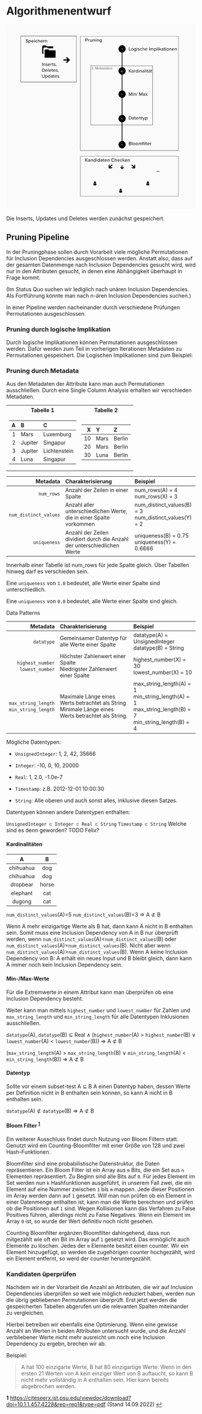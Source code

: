 # Algorithmenentwurf

![](imgs/Algorithmenentwurf.png)

Die Inserts, Updates und Deletes werden zunächst gespeichert.

## Pruning Pipeline

In der Pruningphase sollen durch Vorarbeit viele mögliche Permutationen für Inclusion Dependencies ausgeschlossen werden. Anstatt also, dass auf der gesamten Datenmenge nach Inclusion Dependencies gesucht wird, wird nur in den Attributen gesucht, in denen eine Abhängigkeit überhaupt in Frage kommt.

(Im Status Quo suchen wir lediglich nach unären Inclusion Dependencies. Als Fortführung könnte man nach n-ären Inclusion Dependencies suchen.)

In einer Pipeline werden nacheinander durch verschiedene Prüfungen Permutationen ausgeschlossen.

### Pruning durch logische Implikation

Durch logische Implikationen können Permutationen ausgeschlossen werden. Dafür werden zum Teil in vorherigen Iterationen Metadaten zu Permutationen gespeichert.
Die Logischen Implikationen sind zum Beispiel:

### Pruning durch Metadata

Aus den Metadaten der Attribute kann man auch Permutationen ausschließen. Durch eine Single Column Analysis erhalten wir verschieden Metadaten.

<table>
<tr><th>Tabelle 1  </th><th>Tabelle 2 </th></tr>
<tr><td>

|   A | B       | C            |
| --: | :------ | :----------- |
|   1 | Mars    | Luxemburg    |
|   2 | Jupiter | Singapur     |
|   3 | Jupiter | Lichtenstein |
|   4 | Luna    | Singapur     |

</td><td>

|   X | Y    | Z      |
| --: | :--- | :----- |
|  10 | Mars | Berlin |
|  20 | Mars | Berlin |
|  30 | Luna | Berlin |

</td></tr> </table>

|              Metadata | Charakterisierung                                                        | Beispiel                                                 |
| --------------------: | :----------------------------------------------------------------------- | :------------------------------------------------------- |
|            `num_rows` | Anzahl der Zeilen in einer Spalte                                        | num_rows(A) = 4<br>num_rows(X) = 3                       |
| `num_distinct_values` | Anzahl aller unterschiedlichen Werte, die in einer Spalte vorkommen      | num_distinct_values(B) = 3<br>num_distinct_values(Y) = 2 |
|          `uniqueness` | Anzahl der Zeilen dividiert durch die Anzahl der unterschiedlichen Werte | uniqueness(B) = 0.75<br>uniqueness(Y) = 0.6666           |

Innerhalb einer Tabelle ist num_rows für jede Spalte gleich. Über Tabellen hinweg darf es verschieden sein.

Eine `uniqueness` von `1.0` bedeutet, alle Werte einer Spalte sind unterschiedlich.

Eine `uniqueness` von `0.0` bedeutet, alle Werte einer Spalte sind gleich.

Data Patterns

|                                     Metadata | Charakterisierung                                                                                       | Beispiel                                                                                                         |
| -------------------------------------------: | :------------------------------------------------------------------------------------------------------ | :--------------------------------------------------------------------------------------------------------------- |
|                                   `datatype` | Gemeinsamer Datentyp für alle Werte einer Spalte                                                        | datatype(A) = UnsignedInteger <br>datatype(B) = String                                                           |
|         `highest_number` <br>`lowest_number` | Höchster Zahlenwert einer Spalte <br> Niedrigster Zahlenwert einer Spalte                               | highest_number(X) = 30 <br> lowest_number(X) = 10                                                                |
| `max_string_length` <br> `min_string_length` | Maximale Länge eines Werts betrachtet als String <br> Minimale Länge eines Werts betrachtet als String. | max_string_length(A) = 1 <br> min_string_length(A) = 1 <br>max_string_length(B) = 7<br> min_string_length(B) = 4 |

Mögliche Datentypen:

- `UnsignedInteger`: 1, 2, 42, 35666

- `Integer`: -10, 0, 10, 20000

- `Real`: 1, 2.0, -1.0e-7

- `Timestamp`: z.B. 2012-12-01 10:00:30

- `String`: Alle oberen und auch sonst alles, inklusive diesen Satzes.

Datentypen können andere Datentypen enthalten:

`UnsignedInteger ⊂ Integer ⊂ Real ⊂ String`
`Timestamp ⊂ String`
Welche sind es denn geworden? TODO Felix?

#### Kardinalitäten

|     A     |   B   |
| :-------: | :---: |
| chihuahua |  dog  |
| chihuahua |  dog  |
| dropbear  | horse |
| elephant  |  cat  |
|  dugong   |  cat  |

`num_distinct_values`(A)=5
`num_distinct_values`(B)=3
=> A ⊄ B

Wenn A mehr einzigartige Werte als B hat, dann kann A nicht in B enthalten sein. Somit muss eine Inclusion Dependency von A in B nur überprüft werden, wenn `num_distinct_values`(A)<`num_distinct_values`(B) oder `num_distinct_values`(A)=`num_distinct_values`(B). Nicht aber wenn `num_distinct_values`(A)>`num_distinct_values`(B).
Wenn A keine Inclusion Dependency von B: A erhält ein neues Input und B bleibt gleich, dann kann A immer noch kein Inclusion Dependency sein.

#### Min-/Max-Werte

Für die Extremwerte in einem Attribut kann man überprüfen ob eine Inclusion Dependency besteht.

Weiter kann man mittels `highest_number` und `lowest_number` für Zahlen und `max_string_length` und `min_string_length` für alle Datentypen Inklusionen ausschließen.

`datatype`(A), `datatype`(B) ⊆ Real
∧ (`highest_number`(A) > `highest_number`(B) ∨ `lowest_number`(A) < `lowest_number`(B))
⇒ A ⊄ B

(`max_string_length`(A) > `max_string_length`(B) ∨ `min_string_length`(A) < `min_string_length`(B))
⇒ A ⊄ B

#### Datentyp

Sollte vor einem subset-test A ⊆ B A einen Datentyp haben, dessen Werte per Definition nicht in B enthalten sein können, so kann A nicht in B enthalten sein.

`datatype`(A) ⊄ `datatype`(B) ⇒ A ⊄ B

#### Bloom Filter <sup id="1">[1](#f1)</sup>

Ein weiterer Ausschluss findet durch Nutzung von Bloom Filtern statt. Genutzt wird ein Counting-Bloomfilter mit einer Größe von 128 und zwei Hash-Funktionen.

Bloomfilter sind eine probabilistische Datenstruktur, die Daten repräsentieren. Ein Bloom Filter ist ein Array aus `m` Bits, die ein Set aus `n` Elementen repräsentiert. Zu Beginn sind alle Bits auf `0`. Für jedes Element im Set werden nun `k` Hashfunktionen ausgeführt, in unserem Fall zwei, die ein Element auf eine Nummer zwischen `1` bis `m` mappen. Jede dieser Positionen im Array werden dann auf `1` gesetzt. Will man nun prüfen ob ein Element in einer Datenmenge enthalten ist, kann man die Werte berechnen und prüfen ob die Positionen auf `1` sind. Wegen Kollisionen kann das Verfahren zu False Positives führen, allerdings nicht zu False Negatives. Wenn ein Element im Array `0` ist, so wurde der Wert definitiv noch nicht gesehen.

Counting Bloomfilter ergänzen Bloomfilter dahingehend, dass nun mitgezählt wie oft ein Bit im Array auf `1` gesetzt wird. Das ermöglicht auch Elemente zu löschen. Jedes der `m` Elemente besitzt einen counter. Wir ein Element hinzugefügt, so werden die zugehörigen counter hochgezählt, wird ein Element entfernt, so werd der counter heruntergezählt.

### Kandidaten üperprüfen

Nachdem wir in der Vorarbeit die Anzahl an Attributen, die wir auf Inclusion Dependencies überprüfen so weit wie möglich reduziert haben, werden nun die übrig gebliebenen Permutationen überprüft. Erst jetzt werden die gespeicherten Tabellen abgerufen um die relevanten Spalten miteinander zu vergleichen.

Hierbei betreiben wir ebenfalls eine Optimierung. Wenn eine gewisse Anzahl an Werten in beiden Attributen untersucht wurde, und die Anzahl verbliebener Werte nicht mehr ausreicht um noch eine Inclusion Dependency zu ergebn, brechen wir ab.

Beispiel:

> A hat 100 einzigarte Werte, B hat 80 einzigartige Werte: Wenn in den ersten 21 Werten von A kein einziger Wert von B auftaucht, so kann B nicht mehr vollständig in A enthalten sein. Hier kann bereits abgebrochen werden.

<b id="1">1</b> https://citeseerx.ist.psu.edu/viewdoc/download?doi=10.1.1.457.4228&rep=rep1&type=pdf (Stand 14.09.2022) [↩](#a1)
